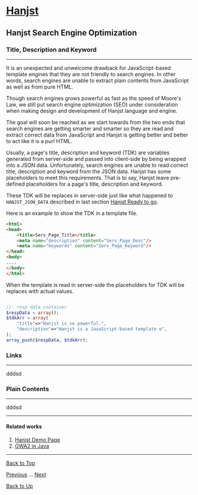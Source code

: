 # [Hanjst](/hanjst/index)
## Hanjst Search Engine Optimization
### Title, Description and Keyword
---
It is an unexpected and unwelcome drawback for JavaScript-based template engines that they are not friendly to search engines. In other words, search engines are unable to extract plain contents from JavaScript as well as from pure HTML.

Though search engines grows powerful as fast as the speed of Moore's Law, we still put search engine optimization (SEO) under consideration when making design and development of Hanjst language and engine.

The goal will soon be reached as we start towards from the two ends that search engines are getting smarter and smarter so they are read and extract correct data from JavaScript and Hanjst is getting better and better to act like it is a purl HTML.

Usually, a page's title, description and keyword (TDK) are variables generated from server-side and passed into client-side by being wrapped into a JSON data. 
Unfortunately, search engines are unable to read correct title, description and keyword from the JSON data.
Hanjst has some placeholders to meet this requirements. That is to say, Hanjst leave pre-defined placeholders for a page's title, description and keyword.

These TDK will be replaces in server-side just like what happened to `HANJST_JSON_DATA` described in last section [Hanjst Ready to go](./hanjst-ready-to-go).

Here is an example to show the TDK in a template file.

```html
<html>
<head>
	<title>Serv_Page_Title</title>
	<meta name="description" content="Serv_Page_Desc"/>
    <meta name="keywords" content="Serv_Page_Keyword"/>
</head>
<body>
....
</body>
</html>
```

When the template is read in server-side the placeholders for TDK will be replaces with actual values.

```php

//- resp data container
$respData = array();
$tdkArr = array(
	"title"=>"Hanjst is so powerful.",
	"description"=>"Hanjst is a JavaScript-based template e",
);
array_push($respData, $tdkArr);

```



### Links
---
dddsd

### Plain Contents
---
dddsd


---

#### Related works

1. [Hanjst Demo Page](https://ufqi.com/dev/hanjst/)
2. [GWA2 in Java](https://github.com/wadelau/GWA2/)

---

[Back to Top](/hanjst/hanjst-seo)

[Previous](./hanst-ready-to-go) ... [Next](./)

[Back to Up](/hanjst/index)
<!--stackedit_data:
eyJoaXN0b3J5IjpbLTY0MTQ1MDU2NiwtMzE4Nzc5ODIzXX0=
-->